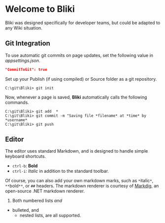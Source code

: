 <!-- TITLE: Home -->
<!-- SUBTITLE: Bliki - The Blazor-Powered Wiki -->
# Welcome to Bliki

Bliki was designed specifically for developer teams, but could be adapted to any Wiki situation.
 
## Git Integration
To use automatic git commits on page updates, set the following value in *appsettings.json*.
```json
"CommitToGit": true
```
Set up your Publish (if using compiled) or Source folder as a git repository.
```
C:\git\Bliki> git init
```
Now, whenever a page is saved, **Bliki** automatically calls the following commands.
```
C:\git\Bliki> git add  *
C:\git\Bliki> git commit -m "Saving file *filename* at *time* by *username*
C:\git\Bliki> git push
```
## Editor
The editor uses standard Markdown, and is designed to handle simple keyboard shortcuts.
- `ctrl-b`: **Bold**
- `ctrl-i`: *Italic*
    in addition to the standard toolbar.

Of course, you can also add your own markdown marks, such as `*`italic`*`, `**`bold`**`, or `##` headers.
The markdown renderer is courtesy of [Markdig](https://github.com/lunet-io/markdig), an open-source .NET markdown renderer.
1. Both numbered lists *and*
- bulleted, and 
    - nested lists, are all supported.